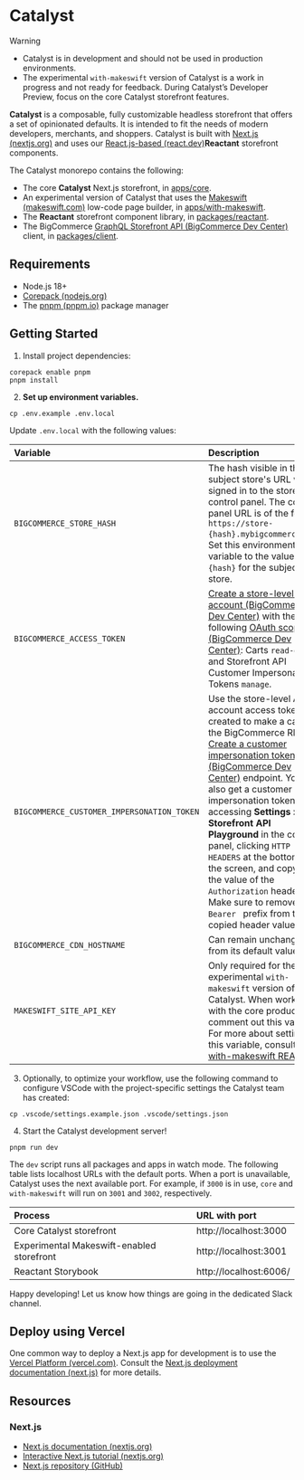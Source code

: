 # Catalyst

> [!WARNING]
> - Catalyst is in development and should not be used in production environments.
> - The experimental `with-makeswift` version of Catalyst is a work in progress and not ready for feedback. During Catalyst’s Developer Preview, focus on the core Catalyst storefront features.

**Catalyst** is a composable, fully customizable headless storefront that offers a set of opinionated defaults. It is intended to fit the needs of modern developers, merchants, and shoppers. Catalyst is built with [Next.js (nextjs.org)](https://nextjs.org/) and uses our [React.js-based (react.dev)](https://react.dev/)**Reactant** storefront components.

The Catalyst monorepo contains the following:

* The core **Catalyst** Next.js storefront, in [apps/core](apps/core).
* An experimental version of Catalyst that uses the [Makeswift (makeswift.com)](https://www.makeswift.com/) low-code page builder, in [apps/with-makeswift](apps/with-makeswift).
* The **Reactant** storefront component library, in [packages/reactant](packages/reactant).
* The BigCommerce [GraphQL Storefront API (BigCommerce Dev Center)](https://developer.bigcommerce.com/docs/graphql-storefront) client, in [packages/client](packages/client).

## Requirements

* Node.js 18+
* [Corepack (nodejs.org)](https://nodejs.org/api/corepack.html)
* The [pnpm (pnpm.io)](https://pnpm.io/) package manager

## Getting Started

1. Install project dependencies:

```shell
corepack enable pnpm
pnpm install
```

2. **Set up environment variables.**

```shell
cp .env.example .env.local
```

Update `.env.local` with the following values:

| Variable | Description |
|:---------|:------------|
| `BIGCOMMERCE_STORE_HASH` | The hash visible in the subject store's URL when signed in to the store control panel. The control panel URL is of the form `https://store-{hash}.mybigcommerce.com`. Set this environment variable to the value of `{hash}` for the subject store. |
| `BIGCOMMERCE_ACCESS_TOKEN` | [Create a store-level API account (BigCommerce Dev Center)](https://developer.bigcommerce.com/api-docs/getting-started/api-accounts#creating-store-level-api-credentials) with the following [OAuth scopes (BigCommerce Dev Center)](https://developer.bigcommerce.com/api-docs/getting-started/api-accounts#oauth-scopes): Carts `read-only` and Storefront API Customer Impersonation Tokens `manage`. |
| `BIGCOMMERCE_CUSTOMER_IMPERSONATION_TOKEN` | Use the store-level API account access token you created to make a call to the BigCommerce REST [Create a customer impersonation token (BigCommerce Dev Center)](https://developer.bigcommerce.com/docs/storefront-auth/tokens/customer-impersonation-token#create-a-token) endpoint. You can also get a customer impersonation token by accessing **Settings > Storefront API Playground** in the control panel, clicking `HTTP HEADERS` at the bottom of the screen, and copying the value of the `Authorization` header. Make sure to remove the `Bearer ` prefix from the copied header value. |
| `BIGCOMMERCE_CDN_HOSTNAME` | Can remain unchanged from its default value. |
| `MAKESWIFT_SITE_API_KEY` | Only required for the experimental `with-makeswift` version of Catalyst. When working with the core product, comment out this variable. For more about setting this variable, consult the [with-makeswift README](https://github.com/bigcommerce/catalyst/blob/main/apps/with-makeswift/README.md#create-a-makeswift-api-key). |

3. Optionally, to optimize your workflow, use the following command to configure VSCode with the project-specific settings the Catalyst team has created:

```shell
cp .vscode/settings.example.json .vscode/settings.json
```

4. Start the Catalyst development server!

```shell
pnpm run dev
```

The `dev` script runs all packages and apps in watch mode. The following table lists localhost URLs with the default ports. When a port is unavailable, Catalyst uses the next available port. For example, if `3000` is in use, `core` and `with-makeswift` will run on `3001` and `3002`, respectively.

| Process | URL with port |
|:--------|:--------------|
| Core Catalyst storefront | http://localhost:3000 |
| Experimental Makeswift-enabled storefront | http://localhost:3001 |
| Reactant Storybook | http://localhost:6006/ |

Happy developing! Let us know how things are going in the dedicated Slack channel.

## Deploy using Vercel

One common way to deploy a Next.js app for development is to use the [Vercel Platform (vercel.com)](https://vercel.com/new?utm_medium=default-template&filter=next.js&utm_source=create-next-app&utm_campaign=create-next-app-readme). Consult the [Next.js deployment documentation (next.js)](https://nextjs.org/docs/deployment) for more details.

## Resources

### Next.js

- [Next.js documentation (nextjs.org)](https://nextjs.org/docs)
- [Interactive Next.js tutorial (nextjs.org)](https://nextjs.org/learn)
- [Next.js repository (GitHub)](https://github.com/vercel/next.js/)
